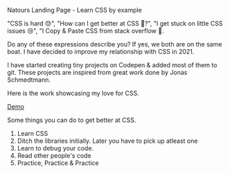 Natours Landing Page - Learn CSS by example

"CSS is hard 😓", "How can I get better at CSS 🤔?", "I get stuck on little CSS issues 😢", "I Copy & Paste CSS from stack overflow 🤮. 

Do any of these expressions describe you? If yes, we both are on the same boat. I have decided to improve my relationship with CSS in 2021. 

I have started creating tiny projects on Codepen & added most of them to git. These projects are inspired from great work done by Jonas Schmedtmann.

Here is the work showcasing my love for CSS. 

[Demo](https://natours-advanced-css.netlify.app/)  

Some things you can do to get better at CSS.

1. Learn CSS 
2. Ditch the libraries initially. Later you have to pick up atleast one
3. Learn to debug your code. 
4. Read other people's code
5. Practice, Practice & Practice
